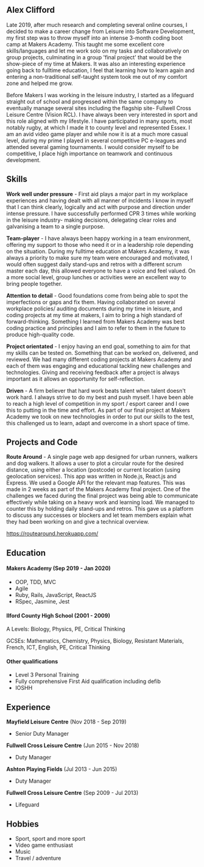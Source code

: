 ## Alex Clifford

Late 2019, after much research and completing several online courses, I decided to make a career change from Leisure into Software Development, my first step was to throw myself into an intense 3-month coding boot camp at Makers Academy. This taught me some excellent core skills/languages and let me work solo on my tasks and collaboratively on group projects, culminating in a group 'final project' that would be the show-piece of my time at Makers. It was also an interesting experience going back to fulltime education, I feel that learning how to learn again and entering a non-traditional self-taught system took me out of my comfort zone and helped me grow.

Before Makers I was working in the leisure industry, I started as a lifeguard straight out of school and progressed within the same company to eventually manage several sites including the flagship site- Fullwell Cross Leisure Centre (Vision RCL). I have always been very interested in sport and this role aligned with my lifestyle. I have participated in many sports, most notably rugby, at which I made it to county level and represented Essex.
I am an avid video game player and while now it is at a much more casual level, during my prime I played in several competitive PC e-leagues and attended several gaming tournaments.
I would consider myself to be competitive, I place high importance on teamwork and continuous development.

## Skills

**Work well under pressure** - First aid plays a major part in my workplace experiences and having dealt with all manner of incidents I know in myself that I can think clearly, logically and act with purpose and direction under intense pressure. I have successfully performed CPR 3 times while working in the leisure industry- making decisions, delegating clear roles and galvanising a team to a single purpose.

**Team-player** - I have always been happy working in a team environment, offering my support to those who need it or in a leadership role depending on the situation. During my fulltime education at Makers Academy, it was always a priority to make sure my team were encouraged and motivated, I would often suggest daily stand-ups and retros with a different scrum master each day, this allowed everyone to have a voice and feel valued. On a more social level, group lunches or activities were an excellent way to bring people together.

**Attention to detail** - Good foundations come from being able to spot the imperfections or gaps and fix them. Having collaborated on several workplace policies/ auditing documents during my time in leisure, and coding projects at my time at makers, I aim to bring a high standard of forward-thinking. Something I learned from Makers Academy was best coding practice and principles and I aim to refer to them in the future to produce high-quality code. 

**Project orientated** - I enjoy having an end goal, something to aim for that my skills can be tested on. Something that can be worked on, delivered, and reviewed. We had many different coding projects at Makers Academy and each of them was engaging and educational tackling new challenges and technologies. Giving and receiving feedback after a project is always important as it allows an opportunity for self-reflection.

**Driven** - A firm believer that hard work beats talent when talent doesn't work hard. I always strive to do my best and push myself. I have been able to reach a high level of competition in my sport / esport career and I owe this to putting in the time and effort. As part of our final project at Makers Academy we took on new technologies in order to put our skills to the test, this challenged us to learn, adapt and overcome in a short space of time.

## Projects and Code

**Route Around** - A single page web app designed for urban runners, walkers and dog walkers. It allows a user to plot a circular route for the desired distance, using either a location (postcode) or current location (using geolocation services). This app was written in Node.js, React.js and Express. We used a Google API for the relevant map features. This was made in 2 weeks as part of the Makers Academy final project. One of the challenges we faced during the final project was being able to communicate effectively while taking on a heavy work and learning load. We managed to counter this by holding daily stand-ups and retros. This gave us a platform to discuss any successes or blockers and let team members explain what they had been working on and give a technical overview.

https://routearound.herokuapp.com/

## Education

#### Makers Academy (Sep 2019 - Jan 2020)

- OOP, TDD, MVC
- Agile
- Ruby, Rails, JavaScript, ReactJS
- RSpec, Jasmine, Jest

#### Ilford County High School (2001 - 2009)

A Levels: Biology, Physics, PE, Critical Thinking

GCSEs: Mathematics, Chemistry, Physics, Biology, Resistant Materials, French, ICT, English, PE, Critical Thinking

#### Other qualifications

- Level 3 Personal Training
- Fully comprehensive First Aid qualification including defib
- IOSHH

## Experience

**Mayfield Leisure Centre**  (Nov 2018 - Sep 2019)
- Senior Duty Manager

**Fullwell Cross Leisure Centre** (Jun 2015 - Nov 2018)   
- Duty Manager

**Ashton Playing Fields**  (Jul 2013 - Jun 2015)
- Duty Manager

**Fullwell Cross Leisure Centre**  (Sep 2009 - Jul 2013)
- Lifeguard

## Hobbies

- Sport, sport and more sport
- Video game enthusiast
- Music
- Travel / adventure
